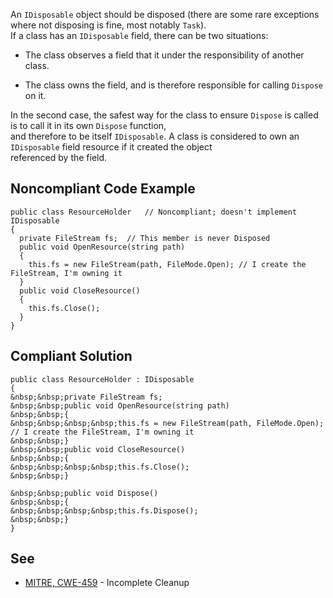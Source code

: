 
An `IDisposable` object should be disposed (there are some rare exceptions where not disposing is fine, most notably `Task`).<br>If a class has an `IDisposable` field, there can be two situations:

- The class observes a field that it under the responsibility of another class.

- The class owns the field, and is therefore responsible for calling `Dispose` on it.

In the second case, the safest way for the class to ensure `Dispose` is called is to call it in its own `Dispose` function,<br>and therefore to be itself `IDisposable`. A class is considered to own an `IDisposable` field resource if it created the object<br>referenced by the field.

## Noncompliant Code Example


    public class ResourceHolder   // Noncompliant; doesn't implement IDisposable
    {
      private FileStream fs;  // This member is never Disposed
      public void OpenResource(string path)
      {
        this.fs = new FileStream(path, FileMode.Open); // I create the FileStream, I'm owning it
      }
      public void CloseResource()
      {
        this.fs.Close();
      }
    }


## Compliant Solution


    public class ResourceHolder : IDisposable
    {
    &nbsp;&nbsp;private FileStream fs;
    &nbsp;&nbsp;public void OpenResource(string path)
    &nbsp;&nbsp;{
    &nbsp;&nbsp;&nbsp;&nbsp;this.fs = new FileStream(path, FileMode.Open); // I create the FileStream, I'm owning it
    &nbsp;&nbsp;}
    &nbsp;&nbsp;public void CloseResource()
    &nbsp;&nbsp;{
    &nbsp;&nbsp;&nbsp;&nbsp;this.fs.Close();
    &nbsp;&nbsp;}
    
    &nbsp;&nbsp;public void Dispose()
    &nbsp;&nbsp;{
    &nbsp;&nbsp;&nbsp;&nbsp;this.fs.Dispose();
    &nbsp;&nbsp;}
    }


## See

- [MITRE, CWE-459](http://cwe.mitre.org/data/definitions/459.html) - Incomplete Cleanup

